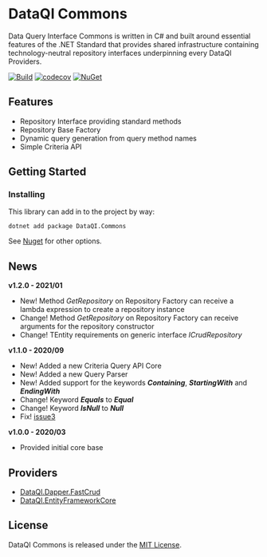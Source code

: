 # DataQI Commons

Data Query Interface Commons is written in C# and built around essential features of the .NET Standard that provides shared infrastructure containing technology-neutral repository interfaces underpinning every DataQI Providers.

[![Build](https://github.com/henrique-gouveia/DataQI.Commons/actions/workflows/dotnet.yml/badge.svg)](https://github.com/henrique-gouveia/DataQI.Commons/actions/workflows/dotnet.yml)
[![codecov](https://codecov.io/gh/henrique-gouveia/DataQI.Commons/branch/master/graph/badge.svg)](https://codecov.io/gh/henrique-gouveia/DataQI.Commons)
[![NuGet](https://img.shields.io/nuget/v/DataQI.Commons.svg)](https://www.nuget.org/packages/DataQI.Commons/) 
<!-- [![License](https://img.shields.io/github/license/henrique-gouveia/DataQI.Commons.svg)](https://github.com/henrique-gouveia/DataQI.Commons/blob/master/LICENSE.txt) -->

## Features

* Repository Interface providing standard methods
* Repository Base Factory
* Dynamic query generation from query method names
* Simple Criteria API

## Getting Started

### Installing

This library can add in to the project by way:

    dotnet add package DataQI.Commons

See [Nuget](https://www.nuget.org/packages/DataQI.Commons) for other options.

## News

**v1.2.0 - 2021/01**

* New! Method _GetRepository_ on Repository Factory can receive a lambda expression to create a repository instance
* Change! Method _GetRepository_ on Repository Factory can receive arguments for the repository constructor
* Change! TEntity requirements on generic interface _ICrudRepository_

**v1.1.0 - 2020/09**

* New! Added a new Criteria Query API Core
* New! Added a new Query Parser
* New! Added support for the keywords **_Containing_**, **_StartingWith_** and **_EndingWith_**
* Change! Keyword **_Equals_** to **_Equal_**
* Change! Keyword **_IsNull_** to **_Null_**
* Fix! [issue3](https://github.com/henrique-gouveia/DataQI.Dapper.FastCrud/issues/3)

**v1.0.0 - 2020/03**

* Provided initial core base

## Providers

* [DataQI.Dapper.FastCrud](https://github.com/henrique-gouveia/DataQI.Dapper.FastCrud)
* [DataQI.EntityFrameworkCore](https://github.com/henrique-gouveia/DataQI.EntityFrameworkCore)

## License

DataQI Commons is released under the [MIT License](https://opensource.org/licenses/MIT).
